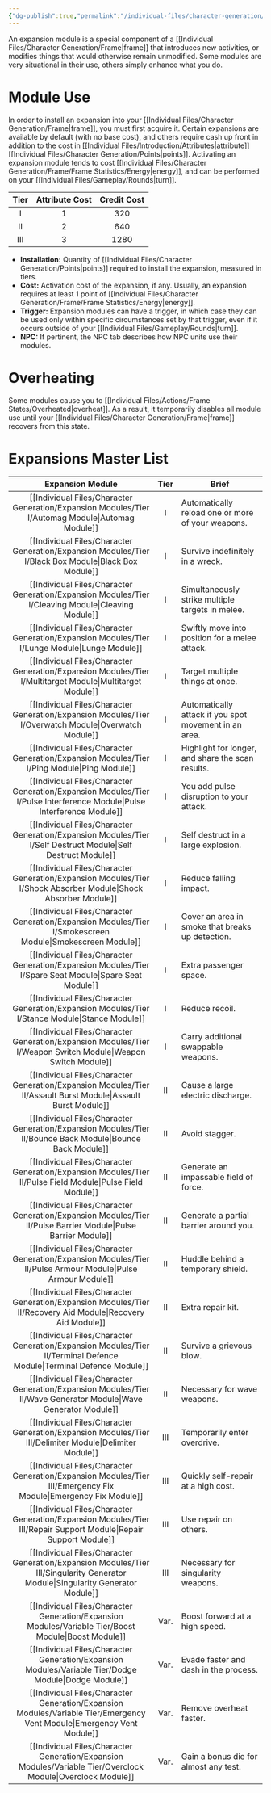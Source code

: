 ```yaml
---
{"dg-publish":true,"permalink":"/individual-files/character-generation/expansion-modules/expansions/"}
---
```


An expansion module is a special component of a [[Individual Files/Character Generation/Frame\|frame]] that introduces new activities, or modifies things that would otherwise remain unmodified. Some modules are very situational in their use, others simply enhance what you do.

# Module Use
In order to install an expansion into your [[Individual Files/Character Generation/Frame\|frame]], you must first acquire it. Certain expansions are available by default (with no base cost), and others require cash up front in addition to the cost in [[Individual Files/Introduction/Attributes\|attribute]] [[Individual Files/Character Generation/Points\|points]]. Activating an expansion module tends to cost [[Individual Files/Character Generation/Frame/Frame Statistics/Energy\|energy]], and can be performed on your [[Individual Files/Gameplay/Rounds\|turn]].

| Tier | Attribute Cost | Credit Cost |
| :--: | :------------: | :---------: |
|  I   |       1        |     320     |
|  II  |       2        |     640     |
| III  |       3        |    1280     |

- **Installation:** Quantity of [[Individual Files/Character Generation/Points\|points]] required to install the expansion, measured in tiers. 
- **Cost:** Activation cost of the expansion, if any. Usually, an expansion requires at least 1 point of [[Individual Files/Character Generation/Frame/Frame Statistics/Energy\|energy]].
- **Trigger:** Expansion modules can have a trigger, in which case they can be used only within specific circumstances set by that trigger, even if it occurs outside of your [[Individual Files/Gameplay/Rounds\|turn]].
- **NPC:** If pertinent, the NPC tab describes how NPC units use their modules.

# Overheating
Some modules cause you to [[Individual Files/Actions/Frame States/Overheated\|overheat]]. As a result, it temporarily disables all module use until your [[Individual Files/Character Generation/Frame\|frame]] recovers from this state.

# Expansions Master List

|         Expansion Module         | Tier | Brief                                                 |
| :------------------------------: | :--: | ----------------------------------------------------- |
|        [[Individual Files/Character Generation/Expansion Modules/Tier I/Automag Module\|Automag Module]]        |  I   | Automatically reload one or more of your weapons.     |
|       [[Individual Files/Character Generation/Expansion Modules/Tier I/Black Box Module\|Black Box Module]]       |  I   | Survive indefinitely in a wreck.                      |
|       [[Individual Files/Character Generation/Expansion Modules/Tier I/Cleaving Module\|Cleaving Module]]        |  I   | Simultaneously strike multiple targets in melee.      |
|         [[Individual Files/Character Generation/Expansion Modules/Tier I/Lunge Module\|Lunge Module]]         |  I   | Swiftly move into position for a melee attack.        |
|      [[Individual Files/Character Generation/Expansion Modules/Tier I/Multitarget Module\|Multitarget Module]]      |  I   | Target multiple things at once.                       |
|       [[Individual Files/Character Generation/Expansion Modules/Tier I/Overwatch Module\|Overwatch Module]]       |  I   | Automatically attack if you spot movement in an area. |
|         [[Individual Files/Character Generation/Expansion Modules/Tier I/Ping Module\|Ping Module]]          |  I   | Highlight for longer, and share the scan results.     |
|  [[Individual Files/Character Generation/Expansion Modules/Tier I/Pulse Interference Module\|Pulse Interference Module]]   |  I   | You add pulse disruption to your attack.              |
|     [[Individual Files/Character Generation/Expansion Modules/Tier I/Self Destruct Module\|Self Destruct Module]]     |  I   | Self destruct in a large explosion.                   |
|    [[Individual Files/Character Generation/Expansion Modules/Tier I/Shock Absorber Module\|Shock Absorber Module]]     |  I   | Reduce falling impact.                                |
|      [[Individual Files/Character Generation/Expansion Modules/Tier I/Smokescreen Module\|Smokescreen Module]]      |  I   | Cover an area in smoke that breaks up detection.      |
|      [[Individual Files/Character Generation/Expansion Modules/Tier I/Spare Seat Module\|Spare Seat Module]]       |  I   | Extra passenger space.                                |
|        [[Individual Files/Character Generation/Expansion Modules/Tier I/Stance Module\|Stance Module]]         |  I   | Reduce recoil.                                        |
|     [[Individual Files/Character Generation/Expansion Modules/Tier I/Weapon Switch Module\|Weapon Switch Module]]     |  I   | Carry additional swappable weapons.                   |
|     [[Individual Files/Character Generation/Expansion Modules/Tier II/Assault Burst Module\|Assault Burst Module]]     |  II  | Cause a large electric discharge.                     |
|      [[Individual Files/Character Generation/Expansion Modules/Tier II/Bounce Back Module\|Bounce Back Module]]      |  II  | Avoid stagger.                                        |
|      [[Individual Files/Character Generation/Expansion Modules/Tier II/Pulse Field Module\|Pulse Field Module]]      |  II  | Generate an impassable field of force.                |
|     [[Individual Files/Character Generation/Expansion Modules/Tier II/Pulse Barrier Module\|Pulse Barrier Module]]     |  II  | Generate a partial barrier around you.                |
|     [[Individual Files/Character Generation/Expansion Modules/Tier II/Pulse Armour Module\|Pulse Armour Module]]      |  II  | Huddle behind a temporary shield.                     |
|     [[Individual Files/Character Generation/Expansion Modules/Tier II/Recovery Aid Module\|Recovery Aid Module]]      |  II  | Extra repair kit.                                     |
|   [[Individual Files/Character Generation/Expansion Modules/Tier II/Terminal Defence Module\|Terminal Defence Module]]    |  II  | Survive a grievous blow.                              |
|    [[Individual Files/Character Generation/Expansion Modules/Tier II/Wave Generator Module\|Wave Generator Module]]     |  II  | Necessary for wave weapons.                           |
|       [[Individual Files/Character Generation/Expansion Modules/Tier III/Delimiter Module\|Delimiter Module]]       | III  | Temporarily enter overdrive.                          |
|     [[Individual Files/Character Generation/Expansion Modules/Tier III/Emergency Fix Module\|Emergency Fix Module]]     | III  | Quickly self-repair at a high cost.                   |
|    [[Individual Files/Character Generation/Expansion Modules/Tier III/Repair Support Module\|Repair Support Module]]     | III  | Use repair on others.                                 |
| [[Individual Files/Character Generation/Expansion Modules/Tier III/Singularity Generator Module\|Singularity Generator Module]] | III  | Necessary for singularity weapons.                    |
|         [[Individual Files/Character Generation/Expansion Modules/Variable Tier/Boost Module\|Boost Module]]         | Var. | Boost forward at a high speed.                        |
|         [[Individual Files/Character Generation/Expansion Modules/Variable Tier/Dodge Module\|Dodge Module]]         | Var. | Evade faster and dash in the process.                 |
|    [[Individual Files/Character Generation/Expansion Modules/Variable Tier/Emergency Vent Module\|Emergency Vent Module]]     | Var. | Remove overheat faster.                               |
|       [[Individual Files/Character Generation/Expansion Modules/Variable Tier/Overclock Module\|Overclock Module]]       | Var. | Gain a bonus die for almost any test.                 |

